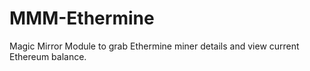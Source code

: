# MMM-Ethermine
Magic Mirror Module to grab Ethermine miner details and view current Ethereum balance.
